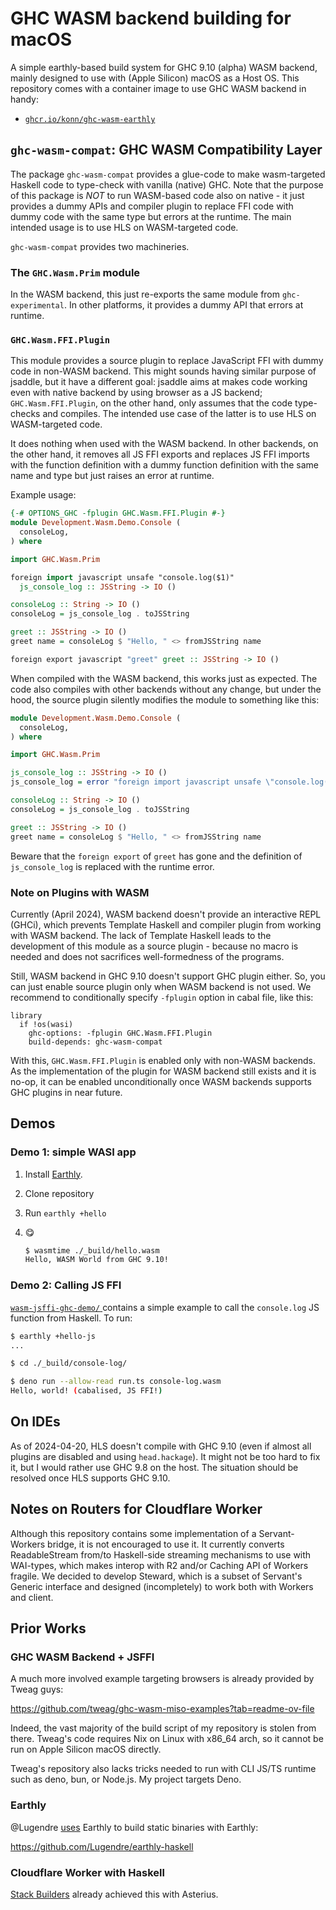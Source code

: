 # GHC WASM backend building for macOS

A simple earthly-based build system for GHC 9.10 (alpha) WASM backend, mainly designed to use with (Apple Silicon) macOS as a Host OS.
This repository comes with a container image to use GHC WASM backend in handy:

- [`ghcr.io/konn/ghc-wasm-earthly`](https://github.com/users/konn/packages/container/package/ghc-wasm-earthly)

## `ghc-wasm-compat`: GHC WASM Compatibility Layer

The package `ghc-wasm-compat` provides a glue-code to make wasm-targeted Haskell code to type-check with vanilla (native) GHC.
Note that the purpose of this package is _NOT_ to run WASM-based code also on native - it just provides a dummy APIs and compiler plugin to replace FFI code with dummy code with the same type but errors at the runtime.
The main intended usage is to use HLS on WASM-targeted code.

`ghc-wasm-compat` provides two machineries.

### The `GHC.Wasm.Prim` module

In the WASM backend, this just re-exports the same module from `ghc-experimental`.
In other platforms, it provides a dummy API that errors at runtime.

### `GHC.Wasm.FFI.Plugin`

This module provides a source plugin to replace JavaScript FFI with dummy code in non-WASM backend.
This might sounds having similar purpose of jsaddle, but it have a different goal: jsaddle aims at makes code working even with native backend by using browser as a JS backend; `GHC.Wasm.FFI.Plugin`, on the other hand, only assumes that the code type-checks and compiles. The intended use case of the latter is to use HLS on WASM-targeted code.

It does nothing when used with the WASM backend.
In other backends, on the other hand, it removes all JS FFI exports and replaces JS FFI imports with the function definition with a dummy function definition with the same name and type but just raises an error at runtime.
  
Example usage:

```hs
{-# OPTIONS_GHC -fplugin GHC.Wasm.FFI.Plugin #-}
module Development.Wasm.Demo.Console (
  consoleLog,
) where

import GHC.Wasm.Prim

foreign import javascript unsafe "console.log($1)"
  js_console_log :: JSString -> IO ()

consoleLog :: String -> IO ()
consoleLog = js_console_log . toJSString

greet :: JSString -> IO ()
greet name = consoleLog $ "Hello, " <> fromJSString name

foreign export javascript "greet" greet :: JSString -> IO ()
```

When compiled with the WASM backend, this works just as expected.
The code also compiles with other backends without any change, but under the hood, the source plugin silently modifies the module to something like this:

```haskell
module Development.Wasm.Demo.Console (
  consoleLog,
) where

import GHC.Wasm.Prim

js_console_log :: JSString -> IO ()
js_console_log = error "foreign import javascript unsafe \"console.log($1)\" js_console_log :: JSString -> IO ()"

consoleLog :: String -> IO ()
consoleLog = js_console_log . toJSString

greet :: JSString -> IO ()
greet name = consoleLog $ "Hello, " <> fromJSString name
```

Beware that the `foreign export` of `greet` has gone and the definition of `js_console_log` is replaced with the runtime error.

### Note on Plugins with WASM

Currently (April 2024), WASM backend doesn't provide an interactive REPL (GHCi), which prevents Template Haskell and compiler plugin from working with WASM backend.
The lack of Template Haskell leads to the development of this module as a source plugin - because no macro is needed and does not sacrifices well-formedness of the programs.

Still, WASM backend in GHC 9.10 doesn't support GHC plugin either. So, you can just enable source plugin only when WASM backend is not used. We recommend to conditionally specify `-fplugin` option in cabal file, like this:

```cabal
library
  if !os(wasi)
    ghc-options: -fplugin GHC.Wasm.FFI.Plugin
    build-depends: ghc-wasm-compat
```

With this, `GHC.Wasm.FFI.Plugin` is enabled only with non-WASM backends.
As the implementation of the plugin for WASM backend still exists and it is no-op, it can be enabled unconditionally once WASM backends supports GHC plugins in near future.

## Demos

### Demo 1: simple WASI app

1. Install [Earthly](https://earthly.dev).
2. Clone repository
3. Run `earthly +hello`
4. :yum:

    ```bash
    $ wasmtime ./_build/hello.wasm
    Hello, WASM World from GHC 9.10!
    ```

### Demo 2: Calling JS FFI

[`wasm-jsffi-ghc-demo/` ](./wasm-jsffi-ghc-demo) contains a simple example to call the `console.log` JS function from Haskell.
To run:

```bash
$ earthly +hello-js
...

$ cd ./_build/console-log/

$ deno run --allow-read run.ts console-log.wasm
Hello, world! (cabalised, JS FFI!)
```

## On IDEs

As of 2024-04-20, HLS doesn't compile with GHC 9.10 (even if almost all plugins are disabled and using `head.hackage`).
It might not be too hard to fix it, but I would rather use GHC 9.8 on the host.
The situation should be resolved once HLS supports GHC 9.10.

## Notes on Routers for Cloudflare Worker

Although this repository contains some implementation of a Servant-Workers bridge, it is not encouraged to use it.
It currently converts ReadableStream from/to Haskell-side streaming mechanisms to use with WAI-types, which makes interop with R2 and/or Caching API of Workers fragile.
We decided to develop Steward, which is a subset of Servant's Generic interface and designed (incompletely) to work both with Workers and client.

## Prior Works

### GHC WASM Backend + JSFFI

A much more involved example targeting browsers is already provided by Tweag guys:

https://github.com/tweag/ghc-wasm-miso-examples?tab=readme-ov-file

Indeed, the vast majority of the build script of my repository is stolen from there.
Tweag's code requires Nix on Linux with x86_64 arch, so it cannot be run on Apple Silicon macOS directly.

Tweag's repository also lacks tricks needed to run with CLI JS/TS runtime such as deno, bun, or Node.js.
My project targets Deno.

### Earthly

@Lugendre [uses](https://github.com/Lugendre/earthly-haskell) Earthly to build static binaries with Earthly:

https://github.com/Lugendre/earthly-haskell

### Cloudflare Worker with Haskell

[Stack Builders](https://blog.cloudflare.com/cloudflare-worker-with-webassembly-and-haskell) already achieved this with Asterius.

